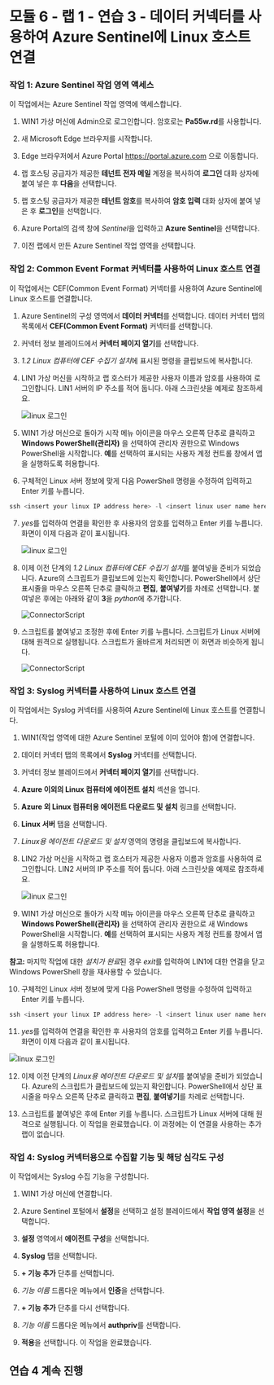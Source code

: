 # 모듈 6 - 랩 1 - 연습 3 - 데이터 커넥터를 사용하여 Azure Sentinel에 Linux 호스트 연결

### 작업 1: Azure Sentinel 작업 영역 액세스

이 작업에서는 Azure Sentinel 작업 영역에 액세스합니다.

1. WIN1 가상 머신에 Admin으로 로그인합니다. 암호로는 **Pa55w.rd**를 사용합니다.  

2. 새 Microsoft Edge 브라우저를 시작합니다.

3. Edge 브라우저에서 Azure Portal https://portal.azure.com 으로 이동합니다.

4. 랩 호스팅 공급자가 제공한 **테넌트 전자 메일** 계정을 복사하여 **로그인** 대화 상자에 붙여 넣은 후 **다음**을 선택합니다.

5. 랩 호스팅 공급자가 제공한 **테넌트 암호**를 복사하여 **암호 입력** 대화 상자에 붙여 넣은 후 **로그인**을 선택합니다.

6. Azure Portal의 검색 창에 *Sentinel*을 입력하고 **Azure Sentinel**을 선택합니다.

7. 이전 랩에서 만든 Azure Sentinel 작업 영역을 선택합니다.

### 작업 2: Common Event Format 커넥터를 사용하여 Linux 호스트 연결

이 작업에서는 CEF(Common Event Format) 커넥터를 사용하여 Azure Sentinel에 Linux 호스트를 연결합니다.

1. Azure Sentinel의 구성 영역에서 **데이터 커넥터**를 선택합니다.  데이터 커넥터 탭의 목록에서 **CEF(Common Event Format)** 커넥터를 선택합니다.

2. 커넥터 정보 블레이드에서 **커넥터 페이지 열기**를 선택합니다.

3. *1.2 Linux 컴퓨터에 CEF 수집기 설치*에 표시된 명령을 클립보드에 복사합니다.

4. LIN1 가상 머신을 시작하고 랩 호스터가 제공한 사용자 이름과 암호를 사용하여 로그인합니다. LIN1 서버의 IP 주소를 적어 둡니다. 아래 스크린샷을 예제로 참조하세요.

   ![linux 로그인](../Media/LinuxLoginExample.png)

5. WIN1 가상 머신으로 돌아가 시작 메뉴 아이콘을 마우스 오른쪽 단추로 클릭하고 **Windows PowerShell(관리자)** 을 선택하여 관리자 권한으로 Windows PowerShell을 시작합니다. **예**를 선택하여 표시되는 사용자 계정 컨트롤 창에서 앱을 실행하도록 허용합니다.

6. 구체적인 Linux 서버 정보에 맞게 다음 PowerShell 명령을 수정하여 입력하고 Enter 키를 누릅니다.

```PowerShell
ssh <insert your linux IP address here> -l <insert linux user name here>
```

7. *yes*를 입력하여 연결을 확인한 후 사용자의 암호를 입력하고 Enter 키를 누릅니다. 화면이 이제 다음과 같이 표시됩니다.

   ![linux 로그인](../Media/PSconnectLinux.png)

8. 이제 이전 단계의 *1.2 Linux 컴퓨터에 CEF 수집기 설치*를 붙여넣을 준비가 되었습니다. Azure의 스크립트가 클립보드에 있는지 확인합니다. PowerShell에서 상단 표시줄을 마우스 오른쪽 단추로 클릭하고 **편집**, **붙여넣기**를 차례로 선택합니다. 붙여넣은 후에는 아래와 같이 **3**을 *python*에 추가합니다.

   ![ConnectorScript](../Media/ConnectorScript.png)


9. 스크립트를 붙여넣고 조정한 후에 Enter 키를 누릅니다. 스크립트가 Linux 서버에 대해 원격으로 실행됩니다. 스크립트가 올바르게 처리되면 이 화면과 비슷하게 됩니다.

   ![ConnectorScript](../Media/LinuxConnected.png)

### 작업 3: Syslog 커넥터를 사용하여 Linux 호스트 연결

이 작업에서는 Syslog 커넥터를 사용하여 Azure Sentinel에 Linux 호스트를 연결합니다.

1. WIN1(작업 영역에 대한 Azure Sentinel 포털에 이미 있어야 함)에 연결합니다.  

2. 데이터 커넥터 탭의 목록에서 **Syslog** 커넥터를 선택합니다.

3. 커넥터 정보 블레이드에서 **커넥터 페이지 열기**를 선택합니다.

4. **Azure 이외의 Linux 컴퓨터에 에이전트 설치** 섹션을 엽니다.

5. **Azure 외 Linux 컴퓨터용 에이전트 다운로드 및 설치** 링크를 선택합니다. 

6. **Linux 서버** 탭을 선택합니다.

7. *Linux용 에이전트 다운로드 및 설치* 영역의 명령을 클립보드에 복사합니다.

8. LIN2 가상 머신을 시작하고 랩 호스터가 제공한 사용자 이름과 암호를 사용하여 로그인합니다. LIN2 서버의 IP 주소를 적어 둡니다. 아래 스크린샷을 예제로 참조하세요.

   ![linux 로그인](../Media/LinuxLoginExample.png)

9. WIN1 가상 머신으로 돌아가 시작 메뉴 아이콘을 마우스 오른쪽 단추로 클릭하고 **Windows PowerShell(관리자)** 을 선택하여 관리자 권한으로 새 Windows PowerShell을 시작합니다. **예**를 선택하여 표시되는 사용자 계정 컨트롤 창에서 앱을 실행하도록 허용합니다.

**참고:** 마지막 작업에 대한 *설치가 완료*된 경우 *exit*를 입력하여 LIN1에 대한 연결을 닫고 Windows PowerShell 창을 재사용할 수 있습니다.

10. 구체적인 Linux 서버 정보에 맞게 다음 PowerShell 명령을 수정하여 입력하고 Enter 키를 누릅니다.

```PowerShell
ssh <insert your linux IP address here> -l <insert linux user name here>
```

11. *yes*를 입력하여 연결을 확인한 후 사용자의 암호를 입력하고 Enter 키를 누릅니다. 화면이 이제 다음과 같이 표시됩니다.

   ![linux 로그인](../Media/PSconnectLinux.png)

12. 이제 이전 단계의 *Linux용 에이전트 다운로드 및 설치*를 붙여넣을 준비가 되었습니다. Azure의 스크립트가 클립보드에 있는지 확인합니다. PowerShell에서 상단 표시줄을 마우스 오른쪽 단추로 클릭하고 **편집**, **붙여넣기**를 차례로 선택합니다.

13. 스크립트를 붙여넣은 후에 Enter 키를 누릅니다. 스크립트가 Linux 서버에 대해 원격으로 실행됩니다. 이 작업을 완료했습니다. 이 과정에는 이 연결을 사용하는 추가 랩이 없습니다.

### 작업 4: Syslog 커넥터용으로 수집할 기능 및 해당 심각도 구성

이 작업에서는 Syslog 수집 기능을 구성합니다.

1. WIN1 가상 머신에 연결합니다.

2. Azure Sentinel 포털에서 **설정**을 선택하고 설정 블레이드에서 **작업 영역 설정**을 선택합니다.

3. **설정** 영역에서 **에이전트 구성**을 선택합니다.

4. **Syslog** 탭을 선택합니다.

5. **+ 기능 추가** 단추를 선택합니다.

6. *기능 이름* 드롭다운 메뉴에서 **인증**을 선택합니다.

7. **+ 기능 추가** 단추를 다시 선택합니다.

8. *기능 이름* 드롭다운 메뉴에서 **authpriv**를 선택합니다.

9. **적용**을 선택합니다.  이 작업을 완료했습니다.

## 연습 4 계속 진행
